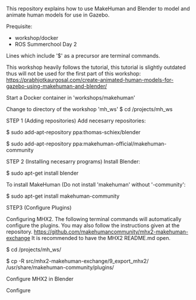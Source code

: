 This repository explains how to use MakeHuman and Blender to model and animate human models for use in Gazebo.

Prequisite:
- workshop/docker
- ROS Summerchool Day 2

Lines which include '$' as a precursor are terminal commands.

This workshop heavily follows the tutorial, this tutorial is slightly outdated thus will not be used for the first part of this workshop:
https://prabhjotkaurgosal.com/create-animated-human-models-for-gazebo-using-makehuman-and-blender/

Start a Docker container in 'workshops/makehuman'

Change to directory of the workshop 'mh_ws'
$ cd /projects/mh_ws

STEP 1 (Adding repositories)
Add necesarry repositories:

$ sudo add-apt-repository ppa:thomas-schiex/blender

$ sudo add-apt-repository ppa:makehuman-official/makehuman-community

STEP 2 (Installing necesarry programs)
Install Blender:

$ sudo apt-get install blender

To install MakeHuman (Do not install 'makehuman' without '-community':

$ sudo apt-get install makehuman-community



STEP3 (Configure Plugins)

Configuring MHX2.
The following terminal commands will automatically configure the plugins. You may also follow the instructions given at the repository.
https://github.com/makehumancommunity/mhx2-makehuman-exchange
It is recommended to have the MHX2 README.md  open.


$ cd /projects/mh_ws/

$ cp -R src/mhx2-makehuman-exchange/9_export_mhx2/ /usr/share/makehuman-community/plugins/

Configure MHX2 in Blender


Configure
